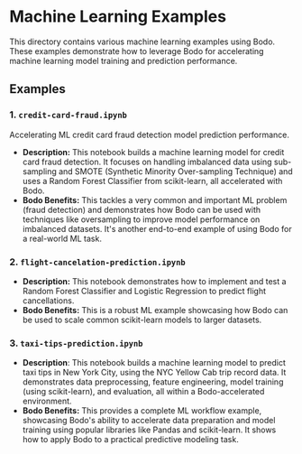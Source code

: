# Machine Learning Examples

This directory contains various machine learning examples using Bodo. These examples demonstrate how to leverage Bodo for accelerating machine learning model training and prediction performance. 
  
## Examples

### 1. `credit-card-fraud.ipynb` 
Accelerating ML credit card fraud detection model prediction performance.
- **Description:** This notebook builds a machine learning model for credit card fraud detection. It focuses on handling imbalanced data using sub-sampling and SMOTE (Synthetic Minority Over-sampling Technique) and uses a Random Forest Classifier from scikit-learn, all accelerated with Bodo.
- **Bodo Benefits:** This tackles a very common and important ML problem (fraud detection) and demonstrates how Bodo can be used with techniques like oversampling to improve model performance on imbalanced datasets. It's another end-to-end example of using Bodo for a real-world ML task.


### 2. `flight-cancelation-prediction.ipynb`
- **Description:** This notebook demonstrates how to implement and test a Random Forest Classifier and Logistic Regression to predict flight cancellations.
- **Bodo Benefits:** This is a robust ML example showcasing how Bodo can be used to scale common scikit-learn models to larger datasets.

### 3. `taxi-tips-prediction.ipynb`
- **Description**: This notebook builds a machine learning model to predict taxi tips in New York City, using the NYC Yellow Cab trip record data. It demonstrates data preprocessing, feature engineering, model training (using scikit-learn), and evaluation, all within a Bodo-accelerated environment.
- **Bodo Benefits:** This provides a complete ML workflow example, showcasing Bodo's ability to accelerate data preparation and model training using popular libraries like Pandas and scikit-learn.  It shows how to apply Bodo to a practical predictive modeling task.
